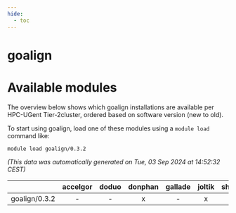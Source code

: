 ```yaml
---
hide:
  - toc
---
```


goalign
=======

# Available modules


The overview below shows which goalign installations are available per HPC-UGent Tier-2cluster, ordered based on software version (new to old).

To start using goalign, load one of these modules using a `module load` command like:

```shell
module load goalign/0.3.2
```

*(This data was automatically generated on Tue, 03 Sep 2024 at 14:52:32 CEST)*  

| |accelgor|doduo|donphan|gallade|joltik|shinx|skitty|
| :---: | :---: | :---: | :---: | :---: | :---: | :---: | :---: |
|goalign/0.3.2|-|-|x|-|x|-|-|
